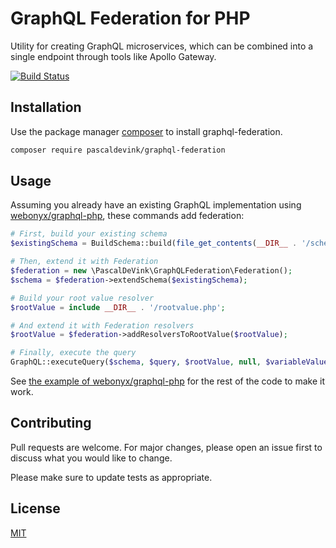 # GraphQL Federation for PHP

Utility for creating GraphQL microservices, which can be combined into a single endpoint through tools like Apollo 
Gateway.

[![Build Status](https://travis-ci.org/pascaldevink/php-graphql-federation.svg?branch=master)](https://travis-ci.org/pascaldevink/php-graphql-federation)

## Installation

Use the package manager [composer](https://getcomposer.org) to install graphql-federation.

```bash
composer require pascaldevink/graphql-federation
```

## Usage

Assuming you already have an existing GraphQL implementation using [webonyx/graphql-php](https://github.com/webonyx/graphql-php), 
these commands add federation:

```php
# First, build your existing schema
$existingSchema = BuildSchema::build(file_get_contents(__DIR__ . '/schema.graphqls'));

# Then, extend it with Federation
$federation = new \PascalDeVink\GraphQLFederation\Federation();
$schema = $federation->extendSchema($existingSchema);

# Build your root value resolver
$rootValue = include __DIR__ . '/rootvalue.php';

# And extend it with Federation resolvers
$rootValue = $federation->addResolversToRootValue($rootValue);

# Finally, execute the query
GraphQL::executeQuery($schema, $query, $rootValue, null, $variableValues);
```

See [the example of webonyx/graphql-php](https://github.com/webonyx/graphql-php/tree/master/examples/02-shorthand)
for the rest of the code to make it work.

## Contributing
Pull requests are welcome. For major changes, please open an issue first to discuss what you would like to change.

Please make sure to update tests as appropriate.

## License
[MIT](https://choosealicense.com/licenses/mit/)
